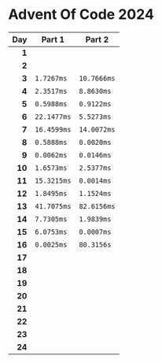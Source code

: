 # Advent Of Code 2024

<!-- begin performance table -->
| Day | Part 1 | Part 2 |
| -: | - | - |
| **1** |  |  |
| **2** |  |  |
| **3** | `1.7267ms` | `10.7666ms` |
| **4** | `2.3517ms` | `8.8630ms` |
| **5** | `0.5988ms` | `0.9122ms` |
| **6** | `22.1477ms` | `5.5273ms` |
| **7** | `16.4599ms` | `14.0072ms` |
| **8** | `0.5888ms` | `0.0020ms` |
| **9** | `0.0062ms` | `0.0146ms` |
| **10** | `1.6573ms` | `2.5377ms` |
| **11** | `15.3215ms` | `0.0014ms` |
| **12** | `1.8495ms` | `1.1524ms` |
| **13** | `41.7075ms` | `82.6156ms` |
| **14** | `7.7305ms` | `1.9839ms` |
| **15** | `6.0753ms` | `0.0007ms` |
| **16** | `0.0025ms` | `80.3156s` |
| **17** |  |  |
| **18** |  |  |
| **19** |  |  |
| **20** |  |  |
| **21** |  |  |
| **22** |  |  |
| **23** |  |  |
| **24** |  |  |
<!-- end performance table -->
